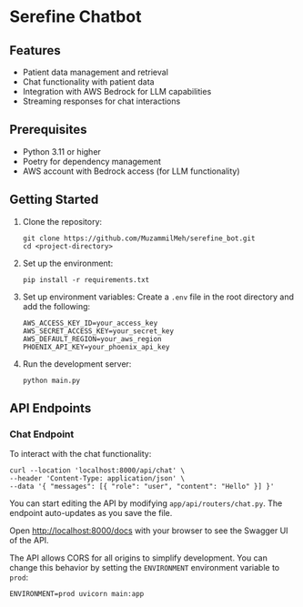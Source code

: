 # Serefine Chatbot

## Features

- Patient data management and retrieval
- Chat functionality with patient data
- Integration with AWS Bedrock for LLM capabilities
- Streaming responses for chat interactions

## Prerequisites

- Python 3.11 or higher
- Poetry for dependency management
- AWS account with Bedrock access (for LLM functionality)

## Getting Started

1. Clone the repository:
   ```
   git clone https://github.com/MuzammilMeh/serefine_bot.git
   cd <project-directory>
   ```

2. Set up the environment:
   ```
   pip install -r requirements.txt
   
   ```

3. Set up environment variables:
   Create a `.env` file in the root directory and add the following:
   ```
   AWS_ACCESS_KEY_ID=your_access_key
   AWS_SECRET_ACCESS_KEY=your_secret_key
   AWS_DEFAULT_REGION=your_aws_region
   PHOENIX_API_KEY=your_phoenix_api_key
   ```

4. Run the development server:
   ```
   python main.py
   ```

## API Endpoints

### Chat Endpoint

To interact with the chat functionality:

```
curl --location 'localhost:8000/api/chat' \
--header 'Content-Type: application/json' \
--data '{ "messages": [{ "role": "user", "content": "Hello" }] }'
```

You can start editing the API by modifying `app/api/routers/chat.py`. The endpoint auto-updates as you save the file.

Open [http://localhost:8000/docs](http://localhost:8000/docs) with your browser to see the Swagger UI of the API.

The API allows CORS for all origins to simplify development. You can change this behavior by setting the `ENVIRONMENT` environment variable to `prod`:

```
ENVIRONMENT=prod uvicorn main:app
```
